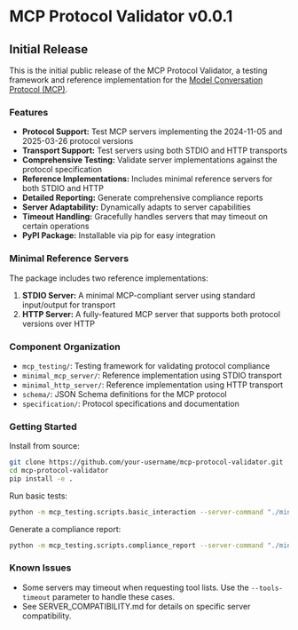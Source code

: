 # MCP Protocol Validator v0.0.1

## Initial Release

This is the initial public release of the MCP Protocol Validator, a testing framework and reference implementation for the [Model Conversation Protocol (MCP)](https://github.com/microsoft/aimcp).

### Features

- **Protocol Support:** Test MCP servers implementing the 2024-11-05 and 2025-03-26 protocol versions
- **Transport Support:** Test servers using both STDIO and HTTP transports
- **Comprehensive Testing:** Validate server implementations against the protocol specification
- **Reference Implementations:** Includes minimal reference servers for both STDIO and HTTP
- **Detailed Reporting:** Generate comprehensive compliance reports
- **Server Adaptability:** Dynamically adapts to server capabilities
- **Timeout Handling:** Gracefully handles servers that may timeout on certain operations
- **PyPI Package:** Installable via pip for easy integration

### Minimal Reference Servers

The package includes two reference implementations:

1. **STDIO Server:** A minimal MCP-compliant server using standard input/output for transport
2. **HTTP Server:** A fully-featured MCP server that supports both protocol versions over HTTP

### Component Organization

- `mcp_testing/`: Testing framework for validating protocol compliance
- `minimal_mcp_server/`: Reference implementation using STDIO transport
- `minimal_http_server/`: Reference implementation using HTTP transport
- `schema/`: JSON Schema definitions for the MCP protocol
- `specification/`: Protocol specifications and documentation

### Getting Started

Install from source:

```bash
git clone https://github.com/your-username/mcp-protocol-validator.git
cd mcp-protocol-validator
pip install -e .
```

Run basic tests:

```bash
python -m mcp_testing.scripts.basic_interaction --server-command "./minimal_mcp_server/minimal_mcp_server.py"
```

Generate a compliance report:

```bash
python -m mcp_testing.scripts.compliance_report --server-command "./minimal_mcp_server/minimal_mcp_server.py" --protocol-version 2025-03-26 --output-dir "./reports"
```

### Known Issues

- Some servers may timeout when requesting tool lists. Use the `--tools-timeout` parameter to handle these cases.
- See SERVER_COMPATIBILITY.md for details on specific server compatibility. 
